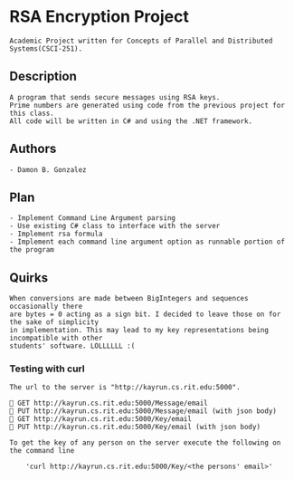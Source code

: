 # RSA Encryption Project

    Academic Project written for Concepts of Parallel and Distributed Systems(CSCI-251).

## Description

    A program that sends secure messages using RSA keys.
    Prime numbers are generated using code from the previous project for this class.
    All code will be written in C# and using the .NET framework.

## Authors

    - Damon B. Gonzalez

## Plan

    - Implement Command Line Argument parsing
    - Use existing C# class to interface with the server
    - Implement rsa formula
    - Implement each command line argument option as runnable portion of the program

## Quirks

    When conversions are made between BigIntegers and sequences occasionally there
    are bytes = 0 acting as a sign bit. I decided to leave those on for the sake of simplicity
    in implementation. This may lead to my key representations being incompatible with other
    students' software. LOLLLLLL :(

### Testing with curl

    The url to the server is "http://kayrun.cs.rit.edu:5000".

     GET http://kayrun.cs.rit.edu:5000/Message/email
     PUT http://kayrun.cs.rit.edu:5000/Message/email (with json body)
     GET http://kayrun.cs.rit.edu:5000/Key/email
     PUT http://kayrun.cs.rit.edu:5000/Key/email (with json body)

    To get the key of any person on the server execute the following on the command line

        'curl http://kayrun.cs.rit.edu:5000/Key/<the persons' email>'